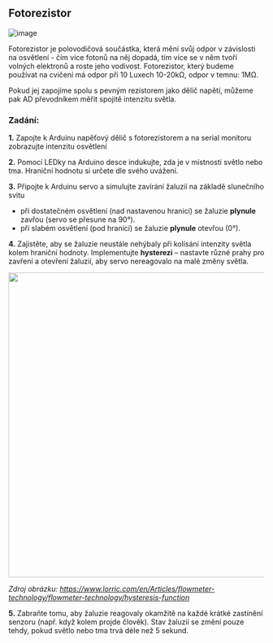 ## Fotorezistor

![image](https://github.com/user-attachments/assets/8741bca8-a22a-43d7-b47f-33488a30549a)

Fotorezistor je polovodičová součástka, která mění svůj odpor v závislosti na osvětlení - čím více fotonů na něj dopadá, tím více se v něm tvoří volných elektronů a roste jeho vodivost. Fotorezistor, který budeme používat na cvičení má odpor při 10 Luxech 10-20kΩ, odpor v temnu: 1MΩ.

Pokud jej zapojíme spolu s pevným rezistorem jako dělič napětí, můžeme pak AD převodníkem měřit spojitě intenzitu světla.

### Zadání:

**1.** Zapojte k Arduinu napěťový dělič s fotorezistorem a na serial monitoru zobrazujte intenzitu osvětlení

**2.** Pomocí LEDky na Arduino desce indukujte, zda je v místnosti světlo nebo tma. Hraniční hodnotu si určete dle svého uvážení.

**3.** Připojte k Arduinu servo a simulujte zavírání žaluzií na základě slunečního svitu 
- při dostatečném osvětlení (nad nastavenou hranicí) se žaluzie **plynule** zavřou (servo se přesune na 90°).
- při slabém osvětlení (pod hranicí) se žaluzie **plynule** otevřou (0°).
      
**4.** Zajistěte, aby se žaluzie neustále nehýbaly při kolísání intenzity světla kolem hraniční hodnoty. Implementujte **hysterezi** – nastavte různé prahy pro zavření a otevření žaluzií, aby servo nereagovalo na malé změny světla.


<img src="https://github.com/user-attachments/assets/7c966978-5c7d-47f2-86e8-cbc1e7beea6e" width="600"/>

*Zdroj obrázku: https://www.lorric.com/en/Articles/flowmeter-technology/flowmeter-technology/hysteresis-function*

**5.** Zabraňte tomu, aby žaluzie reagovaly okamžitě na každé krátké zastínění senzoru (např. když kolem projde člověk). Stav žaluzií se změní pouze tehdy, pokud světlo nebo tma trvá déle než 5 sekund.


